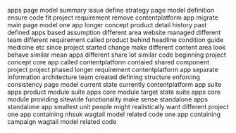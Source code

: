 apps page model summary issue define strategy page model definition ensure code fit project requirement remove contentplatform app migrate main page model one app longer concept product detail history past defined apps based assumption different area website managed different team different requirement called product behind headline condition guide medicine etc since project started change make different content area look behave similar mean apps different share lot similar code beginning project concept core app called contentplatform contaied shared component project project phased longer requirement contentplatform app separate information architecture team created defining structure enforcing consistency page model current state currently contentplatform app suite apps product module suite apps core module target state suite apps core module providing sitewide functionality make sense standalone apps standalone app smallest unit people might realistically want different project one app containing nhsuk wagtail model related code one app containing campaign wagtail model related code